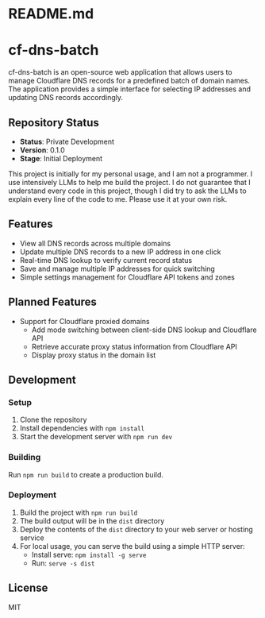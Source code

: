 # README.md

# cf-dns-batch

cf-dns-batch is an open-source web application that allows users to manage Cloudflare DNS records for a predefined batch of domain names. The application provides a simple interface for selecting IP addresses and updating DNS records accordingly.

## Repository Status

- **Status**: Private Development
- **Version**: 0.1.0
- **Stage**: Initial Deployment

This project is initially for my personal usage, and I am not a programmer. I use intensively LLMs to help me build the project. I do not guarantee that I understand every code in this project, though I did try to ask the LLMs to explain every line of the code to me. Please use it at your own risk.

## Features

- View all DNS records across multiple domains
- Update multiple DNS records to a new IP address in one click
- Real-time DNS lookup to verify current record status
- Save and manage multiple IP addresses for quick switching
- Simple settings management for Cloudflare API tokens and zones

## Planned Features

- Support for Cloudflare proxied domains
  - Add mode switching between client-side DNS lookup and Cloudflare API
  - Retrieve accurate proxy status information from Cloudflare API
  - Display proxy status in the domain list

## Development

### Setup

1. Clone the repository
2. Install dependencies with `npm install`
3. Start the development server with `npm run dev`

### Building

Run `npm run build` to create a production build.

### Deployment

1. Build the project with `npm run build`
2. The build output will be in the `dist` directory
3. Deploy the contents of the `dist` directory to your web server or hosting service
4. For local usage, you can serve the build using a simple HTTP server:
   - Install serve: `npm install -g serve`
   - Run: `serve -s dist`

## License

MIT

